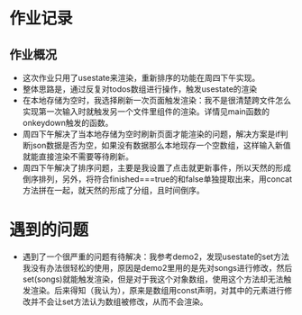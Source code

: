 # 作业记录
## 作业概况
- 这次作业只用了usestate来渲染，重新排序的功能在周四下午实现。
- 整体思路是，通过反复对todos数组进行操作，触发usestate的渲染
- 在本地存储为空时，我选择刷新一次页面触发渲染：我不是很清楚跨文件怎么实现第一次输入时就触发另一个文件里组件的渲染。详情见main函数的onkeydown触发的函数。
- 周四下午解决了当本地存储为空时刷新页面才能渲染的问题，解决方案是if判断json数据是否为空，如果没有数据那么本地现存一个空数组，这样输入新值就能直接渲染不需要等待刷新。
- 周四下午解决了排序问题，主要是我设置了点击就更新事件，所以天然的形成倒序排列，另外，将符合finished===true的和false单独提取出来，用concat方法拼在一起，就天然的形成了分组，且时间倒序。
# 遇到的问题
- 遇到了一个很严重的问题有待解决：我参考demo2，发现usestate的set方法我没有办法很轻松的使用，原因是demo2里用的是先对songs进行修改，然后set(songs)就能触发渲染，但是对于我这个对象数组，使用这个方法却无法触发渲染。后来得知（我认为），原来是数组用const声明，对其中的元素进行修改并不会让set方法认为数组被修改，从而不会渲染。
